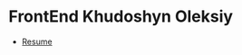 # FrontEnd Khudoshyn Oleksiy

- [Resume](https://github.com/OleksiyKharkiv/FrontEnd/blob/test/Resume%20Khudoshyn%20Oleksiy_oct_2022.html)
 